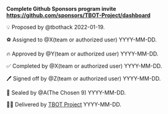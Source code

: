 **Complete Github Sponsors program invite https://github.com/sponsors/TBOT-Project/dashboard**

💡 Proposed by @tbothack 2022-01-19.

⚽ Assigned to @X(team or authorized user) YYYY-MM-DD.

🔥 Approved by @Y(team or authorized user) YYYY-MM-DD.

✅ Completed by @X(team or authorized user) YYYY-MM-DD.

🖊️ Signed off by @Z(team or authorized user) YYYY-MM-DD.

💌 Sealed by @A(The Chosen 9) YYYY-MM-DD.

🏴‍☠️ Delivered by [TBOT Project](https://tbot.fi) YYYY-MM-DD.
